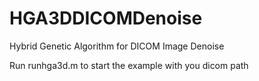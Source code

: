 # HGA3DDICOMDenoise
Hybrid Genetic Algorithm for DICOM Image Denoise

Run runhga3d.m to start the example with you dicom path
